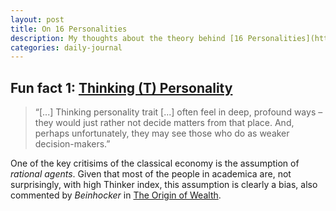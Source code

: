 ```yaml
---
layout: post
title: On 16 Personalities
description: My thoughts about the theory behind [16 Personalities](https://www.16personalities.com)
categories: daily-journal
---
```


## Fun fact 1: [Thinking (T) Personality](https://www.16personalities.com/articles/nature-thinking-vs-feeling)

> “[...] Thinking personality trait [...] often feel in deep, profound ways – they would just rather not decide matters from that place. And, perhaps unfortunately, they may see those who do as weaker decision-makers.”

One of the key critisims of the classical economy is the assumption of *rational agents*. Given that most of the people in academica are, not surprisingly, with high Thinker index, this assumption is clearly a bias, also commented by *Beinhocker* in [The Origin of Wealth](https://hbsp.harvard.edu/product/2103-PDF-ENG).
